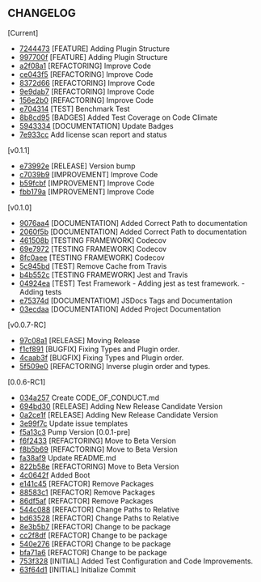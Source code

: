 ## CHANGELOG

[Current]

- [7244473](https://github.com/Zero-OneiT/expresive-tea/commit/7244473e158e14b5a2f0217ed8aedcc69c0d310c) [FEATURE] Adding Plugin Structure
- [997700f](https://github.com/Zero-OneiT/expresive-tea/commit/997700f8492c31d53e95f97d22f12e11351e949a) [FEATURE] Adding Plugin Structure
- [a2f08a1](https://github.com/Zero-OneiT/expresive-tea/commit/a2f08a12489a4032096cfd9f0fa034b56918993d) [REFACTORING] Improve Code
- [ce043f5](https://github.com/Zero-OneiT/expresive-tea/commit/ce043f53db0df0d7408e264bf63e1b519a1f2987) [REFACTORING] Improve Code
- [8372d66](https://github.com/Zero-OneiT/expresive-tea/commit/8372d66455b571a8c514d1e51b162cc2112e3b30) [REFACTORING] Improve Code
- [9e9dab7](https://github.com/Zero-OneiT/expresive-tea/commit/9e9dab7874181c6866a5ad451fc5d37aad34e3ba) [REFACTORING] Improve Code
- [156e2b0](https://github.com/Zero-OneiT/expresive-tea/commit/156e2b024d65a5e553f41a9e41cf0e9d3e07578a) [REFACTORING] Improve Code
- [e704314](https://github.com/Zero-OneiT/expresive-tea/commit/e704314f62cb8504a4bdd9445d2f3cb5925b9d4f) [TEST] Benchmark Test
- [8b8cd95](https://github.com/Zero-OneiT/expresive-tea/commit/8b8cd959f089376f6867721c01eb86993c1ef362) [BADGES] Added Test Coverage on Code Climate
- [5943334](https://github.com/Zero-OneiT/expresive-tea/commit/59433346f19fd44fa003d5a118d671573b639d79) [DOCUMENTATION] Update Badges
- [7e933cc](https://github.com/Zero-OneiT/expresive-tea/commit/7e933cc91260dc2527b827fc6ec089e77af97f99) Add license scan report and status

[v0.1.1]

- [e73992e](https://github.com/Zero-OneiT/expresive-tea/commit/e73992e27618e919c19d5d39e04c15e4fe821e0c) [RELEASE] Version bump
- [c7039b9](https://github.com/Zero-OneiT/expresive-tea/commit/c7039b97bb72a5ef257527d74ffad7d84229d37a) [IMPROVEMENT] Improve Code
- [b59fcbf](https://github.com/Zero-OneiT/expresive-tea/commit/b59fcbf0fddc1ee3eb911e6adcfb9d4eb0428d10) [IMPROVEMENT] Improve Code
- [fbb179a](https://github.com/Zero-OneiT/expresive-tea/commit/fbb179ae1e90f3814edcb0fe6c055c822ae708dd) [IMPROVEMENT] Improve Code

[v0.1.0]

- [9076aa4](https://github.com/Zero-OneiT/expresive-tea/commit/9076aa469fe93bd6c6c58faad16f3ae982da1682) [DOCUMENTATION] Added Correct Path to documentation
- [2060f5b](https://github.com/Zero-OneiT/expresive-tea/commit/2060f5b9acae0cae6e072442d38e35528b9b3331) [DOCUMENTATION] Added Correct Path to documentation
- [461508b](https://github.com/Zero-OneiT/expresive-tea/commit/461508b4f3a09d20f7fa953a554a7f417582f12e) [TESTING FRAMEWORK] Codecov
- [69e7972](https://github.com/Zero-OneiT/expresive-tea/commit/69e7972b84c2fb3fd1763c4ff825be16403da31f) [TESTING FRAMEWORK] Codecov
- [8fc0aee](https://github.com/Zero-OneiT/expresive-tea/commit/8fc0aee02f1b0d3cfca5238f70dc5177f44a5f5a) [TESTING FRAMEWORK] Codecov
- [5c945bd](https://github.com/Zero-OneiT/expresive-tea/commit/5c945bd986ceb0daae7e49208e9e0012563f3cac) [TEST] Remove Cache from Travis
- [b4b552c](https://github.com/Zero-OneiT/expresive-tea/commit/b4b552ce1a454570beaca10b067aaf2d4c38072a) [TESTING FRAMEWORK] Jest and Travis
- [04924ea](https://github.com/Zero-OneiT/expresive-tea/commit/04924eafb9048cb3c6d3f5a7018b74fd843ca432) [TEST] Test Framework - Adding jest as test framework. - Adding tests
- [e75374d](https://github.com/Zero-OneiT/expresive-tea/commit/e75374da6f9663d2b2cbe36ffecc29f7f798d97b) [DOCUMENTATIOM] JSDocs Tags and Documentation
- [03ecdaa](https://github.com/Zero-OneiT/expresive-tea/commit/03ecdaaa9050b2fbea479bf62369d17f6eafb198) [DOCUMENTATION] Added Project Documentation

[v0.0.7-RC]

- [97c08a1](https://github.com/Zero-OneiT/expresive-tea/commit/97c08a16cb5c0f0fd5f89132d8337f3958354bdb) [RELEASE] Moving Release
- [f1cf891](https://github.com/Zero-OneiT/expresive-tea/commit/f1cf891a438cff86944063008d7e6258715037ce) [BUGFIX] Fixing Types and Plugin order.
- [4caab3f](https://github.com/Zero-OneiT/expresive-tea/commit/4caab3ff98a669413263765dd40580822b959bdc) [BUGFIX] Fixing Types and Plugin order.
- [5f509e0](https://github.com/Zero-OneiT/expresive-tea/commit/5f509e0947724077a5562c9c05625729081f0d08) [REFACTORING] Inverse plugin order and types.

[0.0.6-RC1]

- [034a257](https://github.com/Zero-OneiT/expresive-tea/commit/034a2576003b6b8b24e0508dd4129b84867a0864) Create CODE_OF_CONDUCT.md
- [694bd30](https://github.com/Zero-OneiT/expresive-tea/commit/694bd3020035c6fd86f8cb7a4d3a314955cdf927) [RELEASE] Adding New Release Candidate Version
- [0a2ce1f](https://github.com/Zero-OneiT/expresive-tea/commit/0a2ce1f78d3156fa5813ce2d8ad811a629957223) [RELEASE] Adding New Release Candidate Version
- [3e99f7c](https://github.com/Zero-OneiT/expresive-tea/commit/3e99f7c6ecff1d48e230a1314582a9f7c0421dae) Update issue templates
- [f5a13c3](https://github.com/Zero-OneiT/expresive-tea/commit/f5a13c3173ec5240fd73c8765b54c8c2e271e786) Pump Version
  [0.0.1-pre]
- [f6f2433](https://github.com/Zero-OneiT/expresive-tea/commit/f6f2433903bbd276fb833727fd3fb58a537bfa21) [REFACTORING] Move to Beta Version
- [f8b5b69](https://github.com/Zero-OneiT/expresive-tea/commit/f8b5b690a04d0d457d833532522b93ca27388a8e) [REFACTORING] Move to Beta Version
- [fa38af9](https://github.com/Zero-OneiT/expresive-tea/commit/fa38af9340c8f56689c44f685e455f91bf2de91a) Update README.md
- [822b58e](https://github.com/Zero-OneiT/expresive-tea/commit/822b58e50f4181d5bab2c38835f8813e9d5811d7) [REFACTORING] Move to Beta Version
- [4c0642f](https://github.com/Zero-OneiT/expresive-tea/commit/4c0642f54153f85623c116e527494d9ee6f615f3) Added Boot
- [e141c45](https://github.com/Zero-OneiT/expresive-tea/commit/e141c450858ad80d2dbb5eb4b51be89c9fa6b1c1) [REFACTOR] Remove Packages
- [88583c1](https://github.com/Zero-OneiT/expresive-tea/commit/88583c1f0e0b1a09b94c7e5018c534dd62aae1cc) [REFACTOR] Remove Packages
- [86df5af](https://github.com/Zero-OneiT/expresive-tea/commit/86df5af191d5b387b4225b1ed85d8e18a57dab03) [REFACTOR] Remove Packages
- [544c088](https://github.com/Zero-OneiT/expresive-tea/commit/544c088e79a96d108104bafd5b7ba61910296a0a) [REFACTOR] Change Paths to Relative
- [bd63528](https://github.com/Zero-OneiT/expresive-tea/commit/bd63528a105c8d5c4bf1630da225ff46a8dce051) [REFACTOR] Change Paths to Relative
- [8e3b5b7](https://github.com/Zero-OneiT/expresive-tea/commit/8e3b5b7696a1e3b57aa884fc7a7e21a3f2928e20) [REFACTOR] Change to be package
- [cc2f8df](https://github.com/Zero-OneiT/expresive-tea/commit/cc2f8df37610e815b4777fa4dde875514663f050) [REFACTOR] Change to be package
- [540e276](https://github.com/Zero-OneiT/expresive-tea/commit/540e276b06a3aa5d6bc437547fcfcf02b8e7403a) [REFACTOR] Change to be package
- [bfa71a6](https://github.com/Zero-OneiT/expresive-tea/commit/bfa71a6a421fdeee0b345a047189c0a6b8d4e4d3) [REFACTOR] Change to be package
- [753f328](https://github.com/Zero-OneiT/expresive-tea/commit/753f328e617a8e9e8f7f4b297a4d7f4350785bda) [INITIAL] Added Test Configuration and Code Improvements.
- [63f64d1](https://github.com/Zero-OneiT/expresive-tea/commit/63f64d11646451bd9b5d92d5a12ff625a9ab42c2) [INITIAL] Initialize Commit
